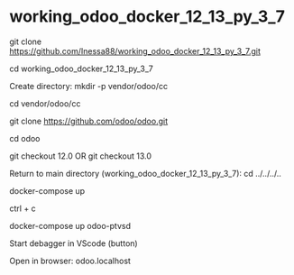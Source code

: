 # working_odoo_docker_12_13_py_3_7
git clone https://github.com/Inessa88/working_odoo_docker_12_13_py_3_7.git

cd working_odoo_docker_12_13_py_3_7

Create directory: mkdir -p vendor/odoo/cc

cd vendor/odoo/cc

git clone https://github.com/odoo/odoo.git

cd odoo

git checkout 12.0 OR git checkout 13.0

Return to main directory (working_odoo_docker_12_13_py_3_7): cd ../../../..

docker-compose up

ctrl + c

docker-compose up odoo-ptvsd

Start debagger in VScode (button)

Open in browser: odoo.localhost

